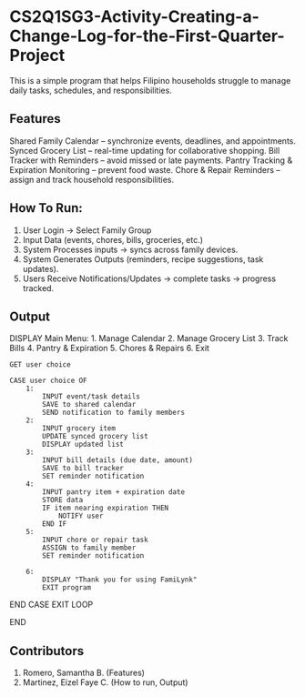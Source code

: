 # CS2Q1SG3-Activity-Creating-a-Change-Log-for-the-First-Quarter-Project
This is a simple program that helps Filipino households struggle to manage daily tasks, schedules, and responsibilities.

## Features
Shared Family Calendar – synchronize events, deadlines, and appointments.
Synced Grocery List – real-time updating for collaborative shopping.
Bill Tracker with Reminders – avoid missed or late payments.
Pantry Tracking & Expiration Monitoring – prevent food waste.
Chore & Repair Reminders – assign and track household responsibilities.

## How To Run:
1. User Login → Select Family Group
2. Input Data (events, chores, bills, groceries, etc.)
3. System Processes inputs → syncs across family devices.
4. System Generates Outputs (reminders, recipe suggestions, task updates).
5. Users Receive Notifications/Updates → complete tasks → progress tracked.

## Output

 DISPLAY Main Menu:
        1. Manage Calendar
        2. Manage Grocery List
        3. Track Bills
        4. Pantry & Expiration
        5. Chores & Repairs
        6. Exit

    GET user choice

    CASE user choice OF
        1: 
            INPUT event/task details
            SAVE to shared calendar
            SEND notification to family members
        2: 
            INPUT grocery item
            UPDATE synced grocery list
            DISPLAY updated list
        3:
            INPUT bill details (due date, amount)
            SAVE to bill tracker
            SET reminder notification
        4: 
            INPUT pantry item + expiration date
            STORE data
            IF item nearing expiration THEN
                NOTIFY user
            END IF
        5:
            INPUT chore or repair task
            ASSIGN to family member
            SET reminder notification
        
        6:
            DISPLAY "Thank you for using FamiLynk"
            EXIT program
   END CASE
EXIT LOOP

END


## Contributors
1. Romero, Samantha B. (Features)
2. Martinez, Eizel Faye C. (How to run, Output)

